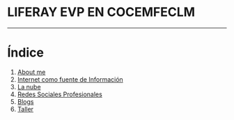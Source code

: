 # LIFERAY EVP EN COCEMFECLM

---

# Índice

1. <a href="00 - About.html">About me</a>
2. <a href="01 - Internet.html">Internet como fuente de Información</a>
3. <a href="02 - La nube.html">La nube</a>
4. <a href="03 - Redes Sociales Profesionales.html">Redes Sociales Profesionales</a>
5. <a href="04 - Blogs.html">Blogs</a>
6. <a href="05 - Taller.html">Taller</a>